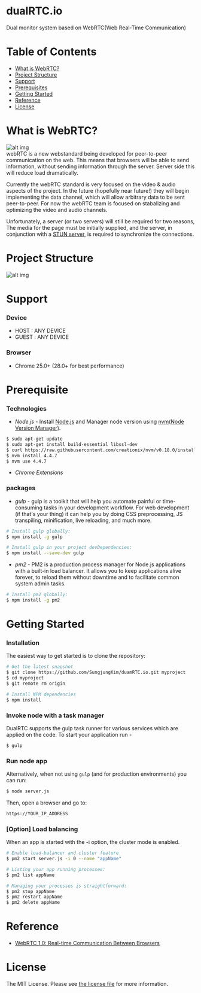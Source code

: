 # dualRTC.io
Dual monitor system based on WebRTC(Web Real-Time Communication)

# Table of Contents

- [What is WebRTC?](#what-is-webrtc?)
- [Project Structure](#project-structure)
- [Support](#support)
- [Prerequisites](#prerequisites)
- [Getting Started](#getting-started)
- [Reference](#reference)
- [License](#license)

# What is WebRTC?
![alt img](https://github.com/UCIUROP2015/UCI_UROP_WEBRTC/blob/master/images/logo-webrtc.png)<br>
webRTC is a new webstandard being developed for peer-to-peer communication on the web. This means that browsers will be able to send information, without sending information through the server. Server side this will reduce load dramatically.

Currently the webRTC standard is very focused on the video & audio aspects of the project. In the future (hopefully near future!) they will begin implementing the data channel, which will allow arbitrary data to be sent peer-to-peer. For now the webRTC team is focused on stabalizing and optimizing the video and audio channels.

Unfortunately, a server (or two servers) will still be required for two reasons, The media for the page must be initially supplied, and the server, in conjunction with a [STUN server](http://en.wikipedia.org/wiki/STUN), is required to synchronize the connections.

# Project Structure

![alt img](https://drive.google.com/file/d/0B30YKPKfT6QobUZ6Wm1EMl9WbGs/view?usp=sharing)<br>

# Support

### Device
* HOST : ANY DEVICE
* GUEST : ANY DEVICE

### Browser
* Chrome 25.0+ (28.0+ for best performance)

# Prerequisite

### Technologies

* *Node.js* - Install [Node.js](http://nodejs.org/download/) and Manager node version using [nvm(Node Version Manager)](https://github.com/creationix/nvm").
```bash
$ sudo apt-get update
$ sudo apt-get install build-essential libssl-dev
$ curl https://raw.githubusercontent.com/creationix/nvm/v0.18.0/install.sh | bash
$ nvm install 4.4.7
$ nvm use 4.4.7
```

* *Chrome Extensions*

### packages
* *gulp* - gulp is a toolkit that will help you automate painful or time-consuming tasks in your development workflow. For web development (if that's your thing) it can help you by doing CSS preprocessing, JS transpiling, minification, live reloading, and much more.
```bash
# Install gulp globally:
$ npm install -g gulp

# Install gulp in your project devDependencies:
$ npm install --save-dev gulp
```

* *pm2* - PM2 is a production process manager for Node.js applications with a built-in load balancer. It allows you to keep applications alive forever, to reload them without downtime and to facilitate common system admin tasks.
```bash
# Install pm2 globally:
$ npm install -g pm2
```

# Getting Started
### Installation
The easiest way to get started is to clone the repository:
```bash
# Get the latest snapshot
$ git clone https://github.com/SungjungKim/duamRTC.io.git myproject
$ cd myproject
$ git remote rm origin

# Install NPM dependencies
$ npm install
```

### Invoke node with a task manager
DualRTC supports the gulp task runner for various services which are applied on the code.
To start your application run - 
```bash
$ gulp
```

### Run node app
Alternatively, when not using `gulp` (and for production environments) you can run:
```bash
$ node server.js
```

Then, open a browser and go to:
```bash
https://YOUR_IP_ADDRESS
```

### [Option] Load balancing
When an app is started with the -i option, the cluster mode is enabled.
```bash
# Enable load-balancer and cluster feature
$ pm2 start server.js -i 0 --name "appName"

# Listing your app running processes:
$ pm2 list appName

# Managing your processes is straightforward:
$ pm2 stop appName
$ pm2 restart appName
$ pm2 delete appName
```

# Reference
* [WebRTC 1.0: Real-time Communication Between Browsers](http://www.w3.org/TR/2015/WD-webrtc-20150210/)

# License
The MIT License. Please see [the license file](LICENSE) for more information.
